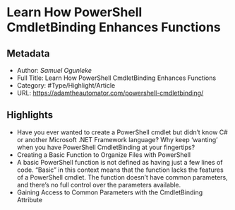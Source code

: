 # Learn How PowerShell CmdletBinding Enhances Functions

## Metadata

* Author: *Samuel Ogunleke*
* Full Title: Learn How PowerShell CmdletBinding Enhances Functions
* Category: #Type/Highlight/Article
* URL: https://adamtheautomator.com/powershell-cmdletbinding/

## Highlights

* Have you ever wanted to create a PowerShell cmdlet but didn’t know C# or another Microsoft .NET Framework language? Why keep ‘wanting’ when you have PowerShell CmdletBinding at your fingertips?
* Creating a Basic Function to Organize Files with PowerShell
* A basic PowerShell function is not defined as having just a few lines of code. “Basic” in this context means that the function lacks the features of a PowerShell cmdlet. The function doesn’t have common parameters, and there’s no full control over the parameters available.
* Gaining Access to Common Parameters with the CmdletBinding Attribute
